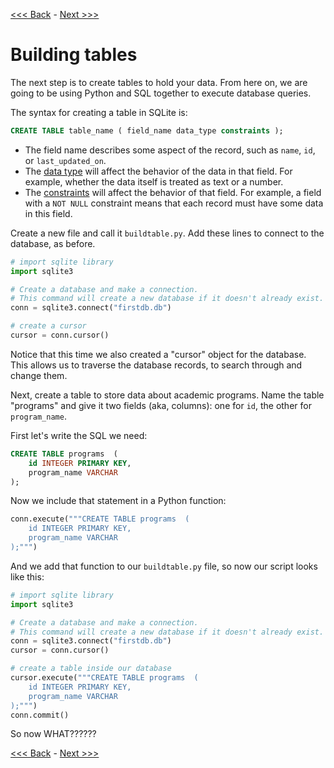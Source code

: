 [<<< Back](1-builddb.md) - [Next >>>](3-insertdata.md)

# Building tables

The next step is to create tables to hold your data. From here on, we are going to be using Python and SQL together to execute database queries.

The syntax for creating a table in SQLite is:

```sql
CREATE TABLE table_name ( field_name data_type constraints );
```

- The field name describes some aspect of the record, such as `name`, `id`, or `last_updated_on`.
- The [data type](https://www.sqlite.org/datatype3.html) will affect the behavior of the data in that field. For example, whether the data itself is treated as text or a number. 
- The [constraints](http://www.tutorialspoint.com/sqlite/sqlite_constraints.htm) will affect the behavior of that field. For example, a field with a `NOT NULL` constraint means that each record must have some data in this field.

Create a new file and call it `buildtable.py`. Add these lines to connect to the database, as before.

```python
# import sqlite library
import sqlite3

# Create a database and make a connection. 
# This command will create a new database if it doesn't already exist.
conn = sqlite3.connect("firstdb.db")

# create a cursor
cursor = conn.cursor()
```

Notice that this time we also created a "cursor" object for the database. This allows us to traverse the database records, to search through and change them.

Next, create a table to store data about academic programs. Name the table "programs" and give it two fields (aka, columns): one for `id`, the other for `program_name`.

First let's write the SQL we need:

```sql
CREATE TABLE programs  (
	id INTEGER PRIMARY KEY,
	program_name VARCHAR
);
```

Now we include that statement in a Python function:

```python
conn.execute("""CREATE TABLE programs  (
    id INTEGER PRIMARY KEY,
    program_name VARCHAR
);""")
```

And we add that function to our `buildtable.py` file, so now our script looks like this:

```python
# import sqlite library
import sqlite3

# Create a database and make a connection. 
# This command will create a new database if it doesn't already exist.
conn = sqlite3.connect("firstdb.db")
cursor = conn.cursor()

# create a table inside our database
cursor.execute("""CREATE TABLE programs  (
    id INTEGER PRIMARY KEY,
    program_name VARCHAR
);""")
conn.commit()
```

So now WHAT??????


[<<< Back](1-builddb.md) - [Next >>>](3-insertdata.md)
